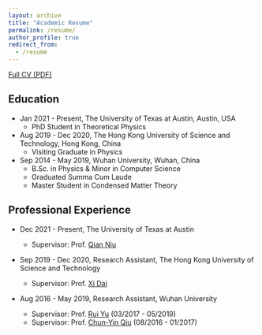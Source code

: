 ```yaml
---
layout: archive
title: "Academic Resume"
permalink: /resume/
author_profile: true
redirect_from:
  - /resume
---
```


[Full CV (PDF)](https://hkustconnect-my.sharepoint.com/:b:/g/personal/kluoab_connect_ust_hk/ESdiq2w_GYREiQFEc9kyswgBgy3LcG4U8fZkP6Pr2yk0EA?e=2FQ7Pv)

## Education
* Jan 2021 - Present, The University of Texas at Austin, Austin, USA
  * PhD Student in Theoretical Physics
* Aug 2019 - Dec 2020, The Hong Kong University of Science and Technology, Hong Kong, China
  * Visiting Graduate in Physics
* Sep 2014 - May 2019, Wuhan University, Wuhan, China
  * B.Sc. in Physics & Minor in Computer Science
  * Graduated Summa Cum Laude
  * Master Student in Condensed Matter Theory

## Professional Experience
* Dec 2021 - Present, The University of Texas at Austin
  * Supervisor: Prof. [Qian Niu](https://scholar.google.com/citations?hl=en&user=6lIA6wIAAAAJ)

* Sep 2019 - Dec 2020, Research Assistant, The Hong Kong University of Science and Technology
  * Supervisor: Prof. [Xi Dai](https://scholar.google.com/citations?hl=en&user=Rj1ZUlgAAAAJ)

* Aug 2016 - May 2019, Research Assistant, Wuhan University
  * Supervisor: Prof. [Rui Yu](https://scholar.google.com/citations?user=wk3pirYAAAAJ&hl=en) (03/2017 - 05/2019)
  * Supervisor: Prof. [Chun-Yin Qiu](http://scholar.google.com/citations?user=nUWyEO8AAAAJ&hl=en) (08/2016 - 01/2017)
